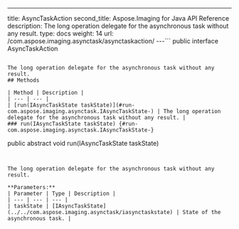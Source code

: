 ---
title: AsyncTaskAction
second_title: Aspose.Imaging for Java API Reference
description: The long operation delegate for the asynchronous task without any result.
type: docs
weight: 14
url: /com.aspose.imaging.asynctask/asynctaskaction/
---```
public interface AsyncTaskAction
```

The long operation delegate for the asynchronous task without any result.
## Methods

| Method | Description |
| --- | --- |
| [run(IAsyncTaskState taskState)](#run-com.aspose.imaging.asynctask.IAsyncTaskState-) | The long operation delegate for the asynchronous task without any result. |
### run(IAsyncTaskState taskState) {#run-com.aspose.imaging.asynctask.IAsyncTaskState-}
```
public abstract void run(IAsyncTaskState taskState)
```


The long operation delegate for the asynchronous task without any result.

**Parameters:**
| Parameter | Type | Description |
| --- | --- | --- |
| taskState | [IAsyncTaskState](../../com.aspose.imaging.asynctask/iasynctaskstate) | State of the asynchronous task. |

